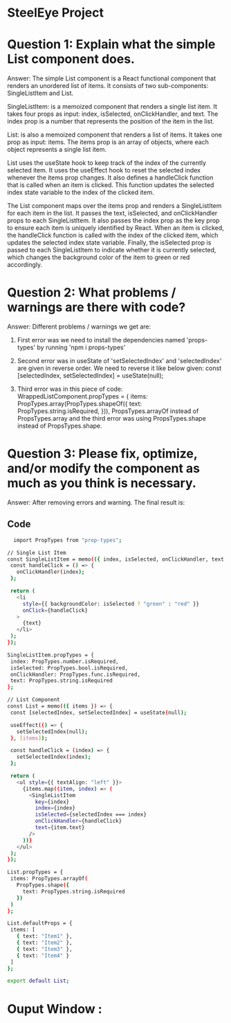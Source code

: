 
# SteelEye Project
# Question 1: Explain what the simple List component does.
Answer: The simple List component is a React functional component that renders an unordered list of items. It consists of two sub-components: SingleListItem and List.

SingleListItem: is a memoized component that renders a single list item. It takes four props as input: index, isSelected, onClickHandler, and text. The index prop is a number that represents the position of the item in the list.

List: is also a memoized component that renders a list of items. It takes one prop as input: items. The items prop is an array of objects, where each object represents a single list item.

List uses the useState hook to keep track of the index of the currently selected item. It uses the useEffect hook to reset the selected index whenever the items prop changes. It also defines a handleClick function that is called when an item is clicked. This function updates the selected index state variable to the index of the clicked item.

The List component maps over the items prop and renders a SingleListItem for each item in the list. It passes the text, isSelected, and onClickHandler props to each SingleListItem. It also passes the index prop as the key prop to ensure each item is uniquely identified by React. When an item is clicked, the handleClick function is called with the index of the clicked item, which updates the selected index state variable. Finally, the isSelected prop is passed to each SingleListItem to indicate whether it is currently selected, which changes the background color of the item to green or red accordingly.

# Question 2: What problems / warnings are there with code?
Answer: Different problems / warnings we get are:
1. First error was we need to install the dependencies named 'props-types' by running 'npm i props-types'

2. Second error was in useState of 'setSelectedIndex' and 'selectedIndex' are given in reverse order. We need to reverse it like below given: const [selectedIndex, setSelectedIndex] = useState(null);

3. Third error was in this piece of code: WrappedListComponent.propTypes = { items: PropTypes.array(PropTypes.shapeOf({ text: PropTypes.string.isRequired, })), PropsTypes.arrayOf instead of PropsTypes.array and the third error was using PropsTypes.shape instead of PropsTypes.shape.


# Question 3: Please fix, optimize, and/or modify the component as much as you think is necessary.
Answer: After removing errors and warning. The final result is:



## Code

```bash
  import PropTypes from "prop-types";

// Single List Item
const SingleListItem = memo(({ index, isSelected, onClickHandler, text }) => {
 const handleClick = () => {
   onClickHandler(index);
 };

 return (
   <li
     style={{ backgroundColor: isSelected ? "green" : "red" }}
     onClick={handleClick}
   >
     {text}
   </li>
 );
});

SingleListItem.propTypes = {
 index: PropTypes.number.isRequired,
 isSelected: PropTypes.bool.isRequired,
 onClickHandler: PropTypes.func.isRequired,
 text: PropTypes.string.isRequired
};

// List Component
const List = memo(({ items }) => {
 const [selectedIndex, setSelectedIndex] = useState(null);

 useEffect(() => {
   setSelectedIndex(null);
 }, [items]);

 const handleClick = (index) => {
   setSelectedIndex(index);
 };

 return (
   <ul style={{ textAlign: "left" }}>
     {items.map((item, index) => (
       <SingleListItem
         key={index}
         index={index}
         isSelected={selectedIndex === index}
         onClickHandler={handleClick}
         text={item.text}
       />
     ))}
   </ul>
 );
});

List.propTypes = {
 items: PropTypes.arrayOf(
   PropTypes.shape({
     text: PropTypes.string.isRequired
   })
 )
};

List.defaultProps = {
 items: [
   { text: "Item1" },
   { text: "Item2" },
   { text: "Item3" },
   { text: "Item4" }
 ]
};

export default List; 
```

# Ouput Window :

